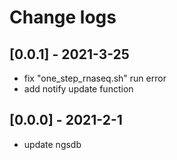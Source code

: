 # Change logs

## [0.0.1] - 2021-3-25

- fix "one_step_rnaseq.sh" run error
- add notify update function

## [0.0.0] - 2021-2-1

- update ngsdb
